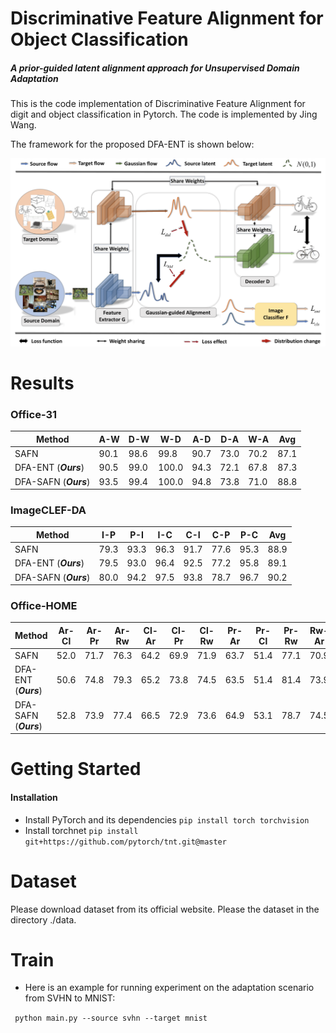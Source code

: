 # Discriminative Feature Alignment for Object Classification
##### A prior-guided latent alignment approach for Unsupervised Domain Adaptation

This is the code implementation of Discriminative Feature Alignment for digit and object classification in Pytorch. The code is implemented by Jing Wang.

The framework for the proposed DFA-ENT is shown below:

![frame](framework.png)

# Results

### Office-31


| Method  | A-W | D-W | W-D | A-D | D-A | W-A| Avg | 
| ------------- | ------------- | ------------- | ------------- |------------- | ------------- | ------------- |------------- |
| SAFN  | 90.1 | 98.6 | 99.8 | 90.7 | 73.0 | 70.2 | 87.1 |
| DFA-ENT (***Ours***)  | 90.5 | 99.0 | 100.0 | 94.3 | 72.1 | 67.8 | 87.3 |
| DFA-SAFN (***Ours***)  | 93.5 | 99.4 | 100.0 | 94.8 | 73.8 | 71.0 | 88.8 |


### ImageCLEF-DA

| Method  | I-P | P-I | I-C | C-I | C-P | P-C| Avg | 
| ------------- | ------------- | ------------- | ------------- |------------- | ------------- | ------------- |------------- |
| SAFN  | 79.3 | 93.3 | 96.3 | 91.7 | 77.6 | 95.3 | 88.9 |
| DFA-ENT (***Ours***)  | 79.5 | 93.0 | 96.4 | 92.5 | 77.2 | 95.8 | 89.1 |
| DFA-SAFN (***Ours***)  | 80.0 | 94.2 | 97.5 | 93.8 | 78.7 | 96.7 | 90.2 |


### Office-HOME

| Method  | Ar-Cl | Ar-Pr | Ar-Rw | Cl-Ar | Cl-Pr | Cl-Rw | Pr-Ar| Pr-Cl | Pr-Rw | Rw-Ar | Rw-Cl | Rw-Pr | Avg | 
| ------------- | ------------- | ------------- | ------------- |------------- | ------------- | ------------- |------------- |------------- | ------------- |------------- | ------------- | ------------- |------------- |
| SAFN  | 52.0 | 71.7 | 76.3 | 64.2 | 69.9 | 71.9 | 63.7 | 51.4 | 77.1 | 70.9 | 57.1 | 81.5 | 67.3 |
| DFA-ENT (***Ours***)  | 50.6 | 74.8 | 79.3 | 65.2 | 73.8 | 74.5 | 63.5 | 51.4 | 81.4 | 73.9 | 58.2 | 83.3 | 69.2 |
| DFA-SAFN (***Ours***)  | 52.8 | 73.9 | 77.4 | 66.5 | 72.9 | 73.6 | 64.9 | 53.1 | 78.7 | 74.5 | 58.1 | 82.4 | 69.1 |


# Getting Started

#### Installation

* Install PyTorch and its dependencies ```pip install torch torchvision```
* Install torchnet ```pip install git+https://github.com/pytorch/tnt.git@master```

# Dataset

Please download dataset from its official website. Please the dataset in the directory ./data.

# Train

* Here is an example for running experiment on the adaptation scenario from SVHN to MNIST:

``` python main.py --source svhn --target mnist```
